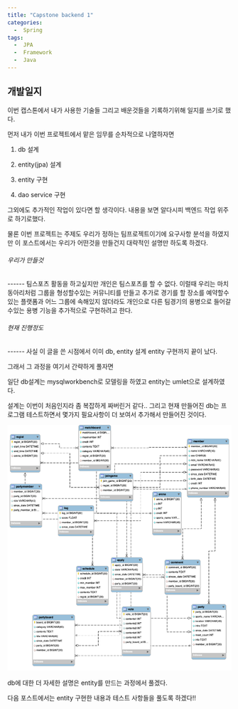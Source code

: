 ```yaml
---
title: "Capstone backend 1"
categories:
  -  Spring
tags:
  -  JPA
  -  Framework
  -  Java
---
```


개발일지
------
이번 캡스톤에서 내가 사용한 기술들 그리고 배운것들을 기록하기위해 일지를 쓰기로 했다.

먼저 내가 이번 프로젝트에서 맡은 임무를 순차적으로 나열하자면

1. db 설계

2. entity(jpa) 설계

3. entity 구현

4. dao service 구현 

그외에도 추가적인 작업이 있다면 할 생각이다. 내용을 보면 알다시피 백엔드 작업 위주로 하기로했다.

물론 이번 프로젝트는 주제도 우리가 정하는 팀프로젝트이기에 요구사항 분석을 하였지만 이 포스트에서는 우리가 어떤것을 만들건지 대략적인 설명만 하도록 하겠다.

<h6>우리가 만들것</h6>
------
팀스포츠 활동을 하고싶지만 개인은 팀스포츠를 할 수 없다. 이럴때 우리는 마치 동아리처럼 그룹을 형성할수있는 커뮤니티를 만들고 추가로 경기를 할 장소를 예약할수있는 플랫폼과 어느 그룹에 속해있지 않더라도 개인으로 다른 팀경기의 용병으로 들어갈수있는 용병 기능을 추가적으로 구현하려고 한다.


<h6>현재 진행정도 </h6>
------
사실 이 글을 쓴 시점에서 이미 db, entity 설계 entity 구현까지 끝이 났다. 

그래서 그 과정을 여기서 간략하게 풀자면

일단 db설계는 mysqlworkbench로 모델링을 하였고 entity는 umlet으로 설계하였다.

설계는 이번이 처음인지라 좀 복잡하게 짜버린거 같다.. 
그리고 현재 만들어진 db는 프로그램 테스트하면서 몇가지 필요사항이 더 보여서 추가해서 만들어진 것이다. 

![db](/assets/images/db.png)

db에 대한 더 자세한 설명은 entity를 만드는 과정에서 풀겠다.

다음 포스트에서는 entity 구현한 내용과 테스트 사항들을 풀도록 하겠다!!













